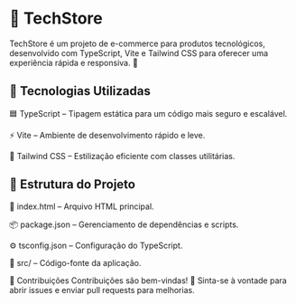 # 🛒 TechStore
 TechStore é um projeto de e-commerce para produtos tecnológicos, desenvolvido com TypeScript, Vite e Tailwind CSS para oferecer uma experiência rápida e responsiva. 🚀

## 🔧 Tecnologias Utilizadas
🟦 TypeScript – Tipagem estática para um código mais seguro e escalável.

⚡ Vite – Ambiente de desenvolvimento rápido e leve.

🎨 Tailwind CSS – Estilização eficiente com classes utilitárias.

## 📂 Estrutura do Projeto

📄 index.html – Arquivo HTML principal.

📦 package.json – Gerenciamento de dependências e scripts.

⚙ tsconfig.json – Configuração do TypeScript.

📁 src/ – Código-fonte da aplicação.

🤝 Contribuições
Contribuições são bem-vindas! 🎉 Sinta-se à vontade para abrir issues e enviar pull requests para melhorias.
